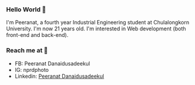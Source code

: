 ### Hello World 👋
I'm Peeranat, a fourth year Industrial Engineering student at Chulalongkorn University. I'm now 21 years old. 
I'm interested in Web development (both front-end and back-end). 

### Reach me at :incoming_envelope:
* FB: Peeranat Danaidusadeekul
* IG: nprdphoto
* Linkedin: [Peeranat Danaidusadeekul](https://www.linkedin.com/in/peeranatd/)
<!--
**peeranat-dan/peeranat-dan** is a ✨ _special_ ✨ repository because its `README.md` (this file) appears on your GitHub profile.

Here are some ideas to get you started:

- 🔭 I’m currently working on ...
- 🌱 I’m currently learning ...
- 👯 I’m looking to collaborate on ...
- 🤔 I’m looking for help with ...
- 💬 Ask me about ...
- 📫 How to reach me: ...
- 😄 Pronouns: ...
- ⚡ Fun fact: ...
-->

